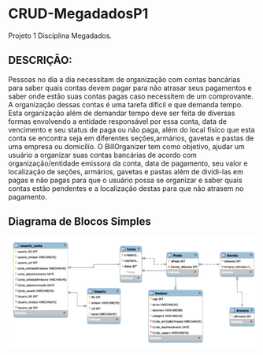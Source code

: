 # CRUD-MegadadosP1
Projeto 1 Disciplina Megadados.

## DESCRIÇÃO:
Pessoas no dia a dia necessitam de organização com contas bancárias para saber quais contas devem pagar para não atrasar seus pagamentos e saber onde estão suas contas pagas caso necessitem de um comprovante. A organização dessas contas é uma tarefa difícil e que demanda tempo. Esta organização além de demandar tempo deve ser feita de diversas formas envolvendo a entidade responsável por essa conta, data de vencimento e seu status de paga ou não paga, além do local físico  que esta conta se encontra seja em diferentes seções,armários, gavetas e pastas de uma empresa ou domicílio. O BillOrganizer tem como objetivo, ajudar um usuário a organizar suas contas bancárias de acordo com organização/entidade emissora da conta, data de pagamento, seu valor e localização de seções, armários, gavetas e pastas além de dividi-las em pagas e não pagas para que o usuário possa se organizar e saber quais contas estão pendentes  e a localização destas para que não atrasem no pagamento.


## Diagrama de Blocos Simples
![Screenshot](BillOrganizer.png)
